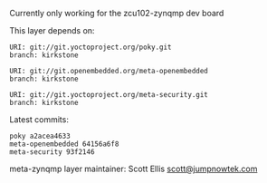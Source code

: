 Currently only working for the zcu102-zynqmp dev board

This layer depends on:

    URI: git://git.yoctoproject.org/poky.git
    branch: kirkstone

    URI: git://git.openembedded.org/meta-openembedded
    branch: kirkstone

    URI: git://git.yoctoproject.org/meta-security.git
    branch: kirkstone

Latest commits:

    poky a2acea4633
    meta-openembedded 64156a6f8
    meta-security 93f2146

meta-zynqmp layer maintainer: Scott Ellis <scott@jumpnowtek.com>
